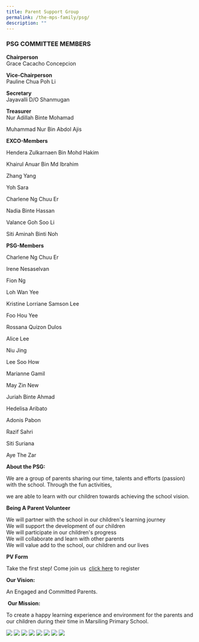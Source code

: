 ```yaml
---
title: Parent Support Group
permalink: /the-mps-family/psg/
description: ""
---
```

### **PSG COMMITTEE MEMBERS**

 **Chairperson**  
Grace Cacacho Concepcion

**Vice-Chairperson**  
Pauline Chua Poh Li

**Secretary**  
Jayavalli D/O Shanmugan

**Treasurer**  
Nur Adillah Binte Mohamad

Muhammad Nur Bin Abdol Ajis

**EXCO-Members**

Hendera Zulkarnaen Bin Mohd Hakim

Khairul Anuar Bin Md Ibrahim

Zhang Yang

Yoh Sara

Charlene Ng Chuu Er

Nadia Binte Hassan

Valance Goh Soo Li

Siti Aminah Binti Noh

**PSG-Members**

Charlene Ng Chuu Er

Irene Nesaselvan

Fion Ng

Loh Wan Yee

Kristine Lorriane Samson Lee

Foo Hou Yee

Rossana Quizon Dulos

Alice Lee

Niu Jing

Lee Soo How

Marianne Gamil

May Zin New

Juriah Binte Ahmad

Hedelisa Aribato

Adonis Pabon

Razif Sahri

Siti Suriana

Aye The Zar


**About the PSG:**

We are a group of parents sharing our time, talents and efforts (passion) with the school. Through the fun activities,

we are able to learn with our children towards achieving the school vision.

**Being A Parent Volunteer** 

We will partner with the school in our children's learning journey  
We will support the development of our children  
We will participate in our children's progress  
We will collaborate and learn with other parents  
We will value add to the school, our children and our lives

**PV Form** 

Take the first step! Come join us  [click here](https://form.gov.sg/63620bee2fec1f00120d65c2) to register

**Our Vision:**

An Engaged and Committed Parents.

 **Our Mission:**

To create a happy learning experience and environment for the parents and our children during their time in Marsiling Primary School.

![](/images/PSG/psg_01.JPG)
![](/images/PSG/psg_02.JPG)
![](/images/PSG/psg_03.JPG)
![](/images/PSG/psg_04.JPG)
![](/images/PSG/psg_05.JPG)
![](/images/PSG/psg_06.JPG)
![](/images/PSG/psg_07.JPG)
![](/images/PSG/psg_08.JPG)